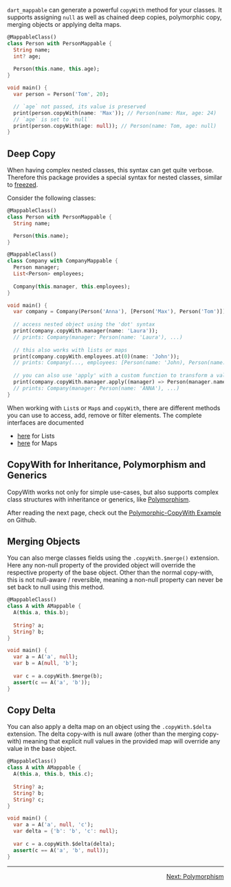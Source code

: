 `dart_mappable` can generate a powerful `copyWith` method for your classes. It supports assigning
`null` as well as chained deep copies, polymorphic copy, merging objects or applying delta maps.

```dart
@MappableClass()
class Person with PersonMappable {
  String name;
  int? age;
    
  Person(this.name, this.age);
}

void main() {
  var person = Person('Tom', 20);

  // `age` not passed, its value is preserved
  print(person.copyWith(name: 'Max')); // Person(name: Max, age: 24)
  // `age` is set to `null`
  print(person.copyWith(age: null)); // Person(name: Tom, age: null)
}
```

## Deep Copy

When having complex nested classes, this syntax can get quite verbose.
Therefore this package provides a special syntax for nested classes, similar to
[freezed](https://pub.dev/packages/freezed#deep-copy).

Consider the following classes:

```dart
@MappableClass()
class Person with PersonMappable {
  String name;

  Person(this.name);
}

@MappableClass()
class Company with CompanyMappable {
  Person manager;
  List<Person> employees;
  
  Company(this.manager, this.employees);
}

void main() {
  var company = Company(Person('Anna'), [Person('Max'), Person('Tom')]);
  
  // access nested object using the 'dot' syntax
  print(company.copyWith.manager(name: 'Laura')); 
  // prints: Company(manager: Person(name: 'Laura'), ...)
  
  // this also works with lists or maps
  print(company.copyWith.employees.at(0)(name: 'John')); 
  // prints: Company(..., employees: [Person(name: 'John), Person(name: 'Tom')])
  
  // you can also use 'apply' with a custom function to transform a value
  print(company.copyWith.manager.apply((manager) => Person(manager.name.toUpperCase())));
  // prints: Company(manager: Person(name: 'ANNA'), ...)
}
```

When working with `List`s or `Map`s and `copyWith`, there are different methods you can use to access, add, remove or filter elements.
The complete interfaces are documented

- [here](https://pub.dev/documentation/dart_mappable/latest/dart_mappable/ListCopyWith-class.html) for Lists
- [here](https://pub.dev/documentation/dart_mappable/latest/dart_mappable/MapCopyWith-class.html) for Maps

## CopyWith for Inheritance, Polymorphism and Generics

CopyWith works not only for simple use-cases, but also supports complex class structures with
inheritance or generics, like [Polymorphism](../topics/Polymorphism-topic.html).

After reading the next page, check out the [Polymorphic-CopyWith Example](https://github.com/schultek/dart_mappable/tree/main/examples/polymorph_copywith) on Github. 

## Merging Objects

You can also merge classes fields using the `.copyWith.$merge()` extension. Here any non-null property of the provided 
object will override the respective property of the base object. Other than the normal copy-with, this is not 
null-aware / reversible, meaning a non-null property can never be set back to null using this method.

```dart
@MappableClass()
class A with AMappable {
  A(this.a, this.b);
  
  String? a;
  String? b;
}

void main() {
  var a = A('a', null);
  var b = A(null, 'b');
  
  var c = a.copyWith.$merge(b);
  assert(c == A('a', 'b'));
}
```

## Copy Delta

You can also apply a delta map on an object using the `.copyWith.$delta` extension. The delta copy-with is null aware 
(other than the merging copy-with) meaning that explicit null values in the provided map will override any value in the base object.

```dart
@MappableClass()
class A with AMappable {
  A(this.a, this.b, this.c);
  
  String? a;
  String? b;
  String? c;
}

void main() {
  var a = A('a', null, 'c');
  var delta = {'b': 'b', 'c': null};
  
  var c = a.copyWith.$delta(delta);
  assert(c == A('a', 'b', null));
}
``` 

---

<p align="right"><a href="../topics/Polymorphism-topic.html">Next: Polymorphism</a></p>
